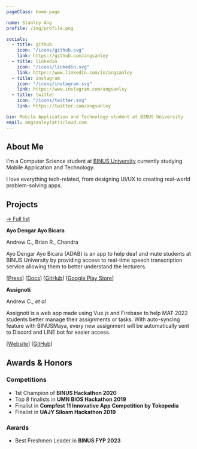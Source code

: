 ```yaml
---
pageClass: home-page

name: Stanley Ang
profile: /img/profile.png

socials:
  - title: github
    icon: "/icons/github.svg"
    link: https://github.com/angsanley
  - title: linkedin
    icon: "/icons/linkedin.svg"
    link: https://www.linkedin.com/in/angsanley
  - title: instagram
    icon: "/icons/instagram.svg"
    link: https://www.instagram.com/angsanley
  - title: twitter
    icon: "/icons/twitter.svg"
    link: https://twitter.com/angsanley

bio: Mobile Application and Technology student at BINUS University
email: angsanley(at)icloud.com
---
```


<ProfileSection :frontmatter="$page.frontmatter" />

## About Me

I'm a Computer Science student at [BINUS University](https://binus.ac.id/) currently studying Mobile Application and Technology.

I love everything tech-related, from designing UI/UX to creating real-world problem-solving apps.


## Projects


[→ Full list](/projects/)

<ProjectCard image="/img/adab.png" hideBorder=true>

  **Ayo Dengar Ayo Bicara**

  Andrew C., Brian R., Chandra
  
  Ayo Dengar Ayo Bicara (ADAB) is an app to help deaf and mute students at BINUS University by providing access to real-time speech transcription service allowing them to better understand the lecturers.
  
  [[Press](https://student.binus.ac.id/2020/09/aplikasi-adab-to-connect-dari-binusian-untuk-binusian/)] [[Docs](https://bearcatsdev.github.io/docs/adab/)] [[GitHub](https://github.com/bearcatsdev/adab)] [[Google Play Store](https://play.google.com/store/apps/details?id=com.ambinusian.adab)]

</ProjectCard>

<ProjectCard image="/img/assignoti.png" hideBorder=true>

  **Assignoti**

  Andrew C., *et al*
  
  Assignoti is a web app made using Vue.js and Firebase to help MAT 2022 students better manage their assignments or tasks. With auto-syncing feature with BINUSMaya, every new assignment will be automatically sent to Discord and LINE bot for easier access.
  
  [[Website](https://assignoti.web.app/)] [[GitHub](https://github.com/AngSanley/assignoti)]

</ProjectCard>


## Awards & Honors

### Competitions

- 1st Champion of **BINUS Hackathon 2020**
- Top 8 finalists in **UMN BIOS Hackathon 2019**
- Finalist in **Compfest 11 Innovative App Competition by Tokopedia**
- Finalist in **UAJY Siloam Hackathon 2019**

### Awards

- Best Freshmen Leader in **BINUS FYP 2023**

<!-- Custom style for this page -->

<style lang="stylus">

.theme-container.home-page .page
  font-size 14px
  p
    margin 0 0 0.5rem
  p, ul, ol
    line-height normal
  a
    font-weight normal
  .theme-default-content:not(.custom) > h2
    margin-bottom 0.5rem
  .theme-default-content:not(.custom) > h2:first-child + p
    margin-top 0.5rem
  .theme-default-content:not(.custom) > h3
    padding-top 4rem

  /* Override */
  .md-card
    margin-top 0.5em
    .card-image
      padding 0.2rem
      img
        max-width 120px
        max-height 120px
    .card-content p
      -webkit-margin-after 0.2em

@media (max-width: 419px)
  .theme-container.home-page .page
    p, ul, ol
      line-height 1.5

    .md-card
      .card-image
        img 
          width 100%
          max-width 400px

</style>

